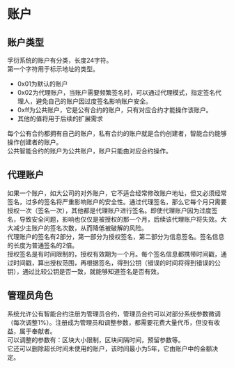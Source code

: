 # 账户

## 账户类型

孚衍系统的账户有分类，长度24字符。  
第一个字符用于标示地址的类型。  

* 0x01为默认的账户  
* 0x02为代理账户，当账户需要频繁签名时，可以通过代理模式，指定签名代理人，避免自己的账户因过度签名影响账户安全。  
* 0xff为公共账户，它是公有合约的账户，只有对应合约才能操作该账户。
* 其他的值将用于后续的扩展需求

每个公有合约都拥有自己的账户，私有合约的账户就是合约创建者，智能合约能够操作创建者的账户。  
公共智能合约的账户为公共账户，账户只能由对应合约操作。  

## 代理账户

如果一个账户，如大公司的对外账户，它不适合经常修改账户地址，但又必须经常签名，过多的签名将严重影响账户的安全性。通过代理签名，那么它每个月只需要授权一次（签名一次），其他都是代理账户进行签名。即使代理账户因为过度签名，导致安全问题，影响也仅仅是被授权的那一个月，后续该代理账户将失效。大大减少主账户的签名次数，从而降低被破解的风险。  
代理账户的签名有2部分，第一部分为授权签名，第二部分为信息签名。签名信息的长度为普通签名的2倍。  
授权签名是有时间限制的，授权有效期为一个月。每个签名信息都携带时间戳，通过时间戳，算出授权范围，再根据签名，得到公钥（错误的时间将得到错误的公钥），通过比较公钥是否一致，就能够知道签名是否有效。  

## 管理员角色

系统允许公有智能合约注册为管理员合约，管理员合约可以对部分系统参数微调（每次调整1%）。注册成为管理员和调整参数，都需要花费大量代币，但没有收益，属于奉献者。  
可以调整的参数有：区块大小限制，区块间隔时间，预留参数等。  
它还可以删除超长时间未使用的账户，该时间最小为5年，它由账户中的金额决定。  
